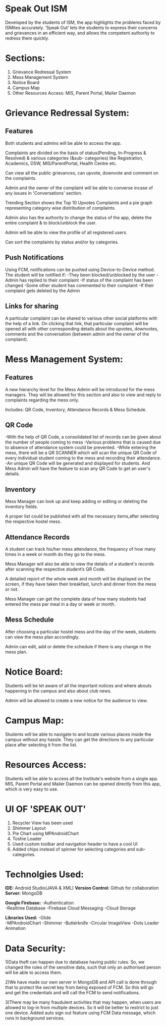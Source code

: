 # Speak Out ISM
Developed by the students of ISM, the app highlights the problems faced by ISMites accurately. 
‘Speak Out’  lets the students to express their concerns and grievances in an efficient way, and allows the competent authority to redress them quickly.


# Sections:
1) Grievance Redressal System
2) Mess Management System
3) Notice Board
4) Campus Map
5) Other Resources Access: MIS, Parent Portal, Mailer Daemon



# Grievance Redressal System:
## Features 
Both students and admins will be able to access the app. 

Complaints are divided on the basis of status(Pending, In-Progress & Resolved) & various categories (&sub- categories) like Registration, Academics, DSW, MIS/ParentPortal, Health Centre etc.

Can view all the public grievances, can upvote, downvote and comment on the complaints.

Admin and the owner of the complaint will be able to converse incase of any issues in 'Conversations' section.

Trending Section shows the Top 10 Upvotes Complaints and a pie graph representing category wise distribution of complaints.

Admin also has the authority to change the status of the app, delete the entire complaint & to block/unblock the user.

Admin will be able to view the profile of all registered users.

Can sort the complaints by status and/or by categories.


## Push Notifications
Using FCM, notifications can be pushed using Device-to-Device method. The student will be notified if:
-They been blocked/unblocked by the user
-Admin has replied to their complaint
-If status of the complaint has been changed
-Some other student has commented to their complaint
-If their complaint gets deleted by the Admin
  
## Links for sharing
A particular complaint can be shared to various other social platforms with the help of a link. On clicking that link, that particular complaint will be opened all with other corresponding details about the upvotes, downvotes, comments and the conversation (between admin and the owner of the complaint).


# Mess Management System:
## Features
A new hierarchy level for the Mess Admin will be introduced for the mess managers. They will be allowed for this section and also to view and reply to complaints regarding the mess only.

Includes: QR Code, Inventory, Attendance Records & Mess Schedule.

## QR Code
-With the help of QR Code, a consolidated list of records can be given about the number of people coming to mess
-Various problems that is caused due to absence of attendance system could be prevented. 
-While entering the mess, there will be a QR SCANNER which will scan the unique QR Code of every individual student coming to the mess and recording their attendance.
-An unique QR Code will be generated and displayed for students. And Mess Admin will have the feature to scan any QR Code to get an user's details.

## Inventory
Mess Manager can look up and keep adding or editing or deleting the inventory fields. 

A proper list could be published with all the necessary items,after selecting the respective hostel mess.


## Attendance Records
A student can track his/her mess attendance, the frequency of how many times in a week or month do they go to the mess.

Mess Manager will also be able to view the details of a student's records after scanning the respective student’s QR Code.

A detailed report of the whole week and month will be displayed on the screen, if they have taken their breakfast, lunch and dinner from the mess or not.

Mess Manager can get the complete data of how many students had entered the mess per meal in a day or week or month.


## Mess Schedule
After choosing a particular hostel mess and the day of the week, students can view the mess plan accordingly.

Admin can edit, add or delete the schedule if there is any change in the mess plan.


# Notice Board:
Students will be let aware of all the important notices and where abouts happening in the campus and also about club news.

Admin will be allowed to create a new notice for the audience to view.

# Campus Map:
Students will be able to navigate to and locate various places inside the campus without any hassle. They can get the directions to any particular place after selecting it from the list. 

# Resources Access:
Students will be able to access all the Institute's website from a single app. MIS, Parent Portal and Mailer Daemon can be opened directly from this app, which is very easy to use.


# UI OF 'SPEAK OUT'
1) Recycler View has been used
2) Shimmer Layout
3) Pie Chart using MPAndroidChart
4) Toshie Loader
5) Used custom toolbar and navigation header to have a cool UI
6) Added chips instead of spinner for selecting categories and sub-categories.


# Technolgies Used:
**IDE:** Android Studio(JAVA & XML)
**Version Control:** Github for collaboration
**Server:** MongoDB

**Google Firebase:**
-Authentication   
-Realtime Database
-Firebase Cloud Messaging
-Cloud Storage

**Libraries Used:**
-Glide			      
-MPAndroidChart
-Shimmer
-Butterknife
-Circular ImageView
-Dots Loader Animation


# Data Security:

1)Data theft can happen due to database having public rules. So, we changed the rules of the sensitive data, such that only an authorised person will be able to access them.

2)We have made our own server in MongoDB and API call is done through that to protect the secret key from being exposed of FCM. So this will go and get the credentials     and will call the FCM to send notifications.

3)There may be many fraudulent activities that may happen, when users are allowed to log-in from multiple devices. So it will be better to restrict to just one device.      Added auto sign out feature using FCM Data message, which runs in background services. 
